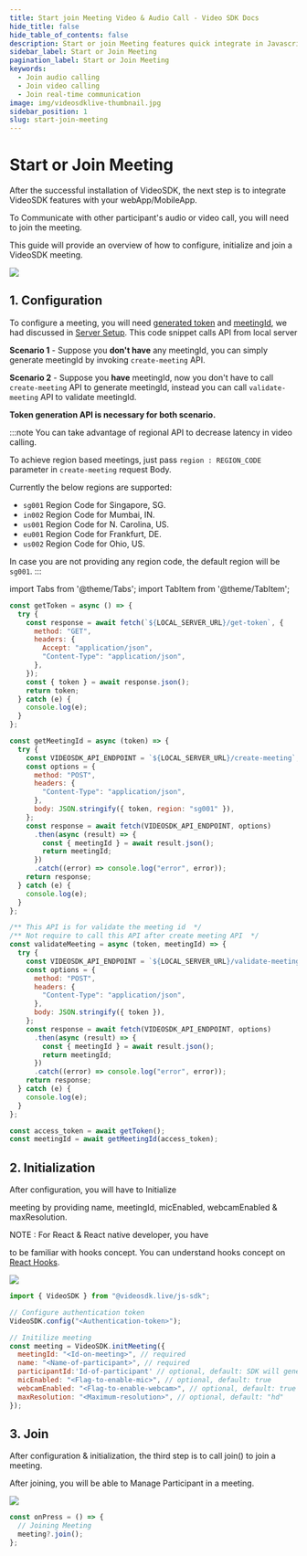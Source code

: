```yaml
---
title: Start join Meeting Video & Audio Call - Video SDK Docs
hide_title: false
hide_table_of_contents: false
description: Start or join Meeting features quick integrate in Javascript, React JS, Android, IOS, React Native, Flutter with Video SDK to add live video & audio conferencing to your applications.
sidebar_label: Start or Join Meeting
pagination_label: Start or Join Meeting
keywords:
  - Join audio calling
  - Join video calling
  - Join real-time communication
image: img/videosdklive-thumbnail.jpg
sidebar_position: 1
slug: start-join-meeting
---
```


# Start or Join Meeting

<div style={{display:'flex',flexDirection:'row',alignItems:'stretch',}}>
<div style={{}}>
<p>
After the successful installation of VideoSDK, the next step is to integrate VideoSDK features with your webApp/MobileApp.</p>

<p>To Communicate with other participant's audio or video call, you will need to join the meeting.</p>

<p>This guide will provide an overview of how to configure, initialize and join a VideoSDK meeting.</p>

</div>
<div>
<img src="/img/gif/new-meeting.gif"/>
</div>

</div>

## 1. Configuration

To configure a meeting, you will need [generated token](/javascript/guide/video-and-audio-calling-api-sdk/server-setup#generate-accees-token-and-integrate-other-apis) and [meetingId](/api-reference/v1/realtime-communication/create-join-meeting#create-meeting), we had discussed in [Server Setup](/javascript/guide/video-and-audio-calling-api-sdk/server-setup).
This code snippet calls API from local server

**Scenario 1** - Suppose you **don't have** any meetingId, you can simply generate meetingId by invoking `create-meeting` API.

**Scenario 2** - Suppose you **have** meetingId, now you don't have to call `create-meeting` API to generate meetingId, instead you can call `validate-meeting` API to validate meetingId.

**Token generation API is necessary for both scenario.**

:::note
You can take advantage of regional API to decrease latency in video calling.

To achieve region based meetings, just pass `region : REGION_CODE` parameter in `create-meeting` request Body.

Currently the below regions are supported:

- `sg001` Region Code for Singapore, SG.
- `in002` Region Code for Mumbai, IN.
- `us001` Region Code for N. Carolina, US.
- `eu001` Region Code for Frankfurt, DE.
- `us002` Region Code for Ohio, US.

In case you are not providing any region code, the default region will be `sg001`.
:::

import Tabs from '@theme/Tabs';
import TabItem from '@theme/TabItem';

```js
const getToken = async () => {
  try {
    const response = await fetch(`${LOCAL_SERVER_URL}/get-token`, {
      method: "GET",
      headers: {
        Accept: "application/json",
        "Content-Type": "application/json",
      },
    });
    const { token } = await response.json();
    return token;
  } catch (e) {
    console.log(e);
  }
};

const getMeetingId = async (token) => {
  try {
    const VIDEOSDK_API_ENDPOINT = `${LOCAL_SERVER_URL}/create-meeting`;
    const options = {
      method: "POST",
      headers: {
        "Content-Type": "application/json",
      },
      body: JSON.stringify({ token, region: "sg001" }),
    };
    const response = await fetch(VIDEOSDK_API_ENDPOINT, options)
      .then(async (result) => {
        const { meetingId } = await result.json();
        return meetingId;
      })
      .catch((error) => console.log("error", error));
    return response;
  } catch (e) {
    console.log(e);
  }
};

/** This API is for validate the meeting id  */
/** Not require to call this API after create meeting API  */
const validateMeeting = async (token, meetingId) => {
  try {
    const VIDEOSDK_API_ENDPOINT = `${LOCAL_SERVER_URL}/validate-meeting/${meetingId}`;
    const options = {
      method: "POST",
      headers: {
        "Content-Type": "application/json",
      },
      body: JSON.stringify({ token }),
    };
    const response = await fetch(VIDEOSDK_API_ENDPOINT, options)
      .then(async (result) => {
        const { meetingId } = await result.json();
        return meetingId;
      })
      .catch((error) => console.log("error", error));
    return response;
  } catch (e) {
    console.log(e);
  }
};

const access_token = await getToken();
const meetingId = await getMeetingId(access_token);
```

## 2. Initialization

<div style={{display:'flex',flexDirection:'row',alignItems:'stretch',}}>
<div style={{}}>
<p>
After configuration, you will have to Initialize 
<p>
meeting by providing name, meetingId, micEnabled, webcamEnabled & maxResolution.
</p>
</p>

<p>
NOTE : For React & React native developer, you have

<p>to be familiar with hooks concept. You can understand hooks concept on <a href={'https://reactjs.org/docs/hooks-intro.html'}>React Hooks</a>.</p>

</p>
</div>
<div>
<img src="/img/gif/add-participant.gif"/>
</div>

</div>

```js
import { VideoSDK } from "@videosdk.live/js-sdk";

// Configure authentication token
VideoSDK.config("<Authentication-token>");

// Initilize meeting
const meeting = VideoSDK.initMeeting({
  meetingId: "<Id-on-meeting>", // required
  name: "<Name-of-participant>", // required
  participantId:'Id-of-participant' // optional, default: SDK will generate
  micEnabled: "<Flag-to-enable-mic>", // optional, default: true
  webcamEnabled: "<Flag-to-enable-webcam>", // optional, default: true
  maxResolution: "<Maximum-resolution>", // optional, default: "hd"
});
```

## 3. Join

<div style={{display:'flex',flexDirection:'row',alignItems:'stretch',}}>
<div style={{}}>
<p>
After configuration & initialization, the third step is to call join() to join a meeting.
</p>

<p>
After joining, you will be able to Manage Participant in a meeting.
</p>

</div>
<div>
<img src="/img/gif/join-meeting.gif"/>
</div>

</div>

```js
const onPress = () => {
  // Joining Meeting
  meeting?.join();
};
```
